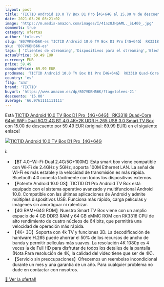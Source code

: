 ```yaml
---
layout: post
title: 'TICTID Android 10.0 TV Box D1 Pro【4G+64G al 15.00 % de descuento'
date: 2021-03-26 03:21:02
image: 'https://m.media-amazon.com/images/I/41az8JHpAML._SL400_.jpg'
comments: true
category: ofertas
author: 'tole.es'
slug: 'B07VKBH56K-es TICTID Android 10.0 TV Box D1 Pro【4G+64G】 RK3318 Quad-Core...'
sku: 'B07VKBH56K-es'
tags: [ 'Clientes de streaming','Dispositivos para el streaming','Electrónica','Equipos de audio y Hi-Fi','smart','tictid','tv', ]
actualPrice: 59.49 EUR
currency: EUR
price: 59.49
comparePrice: 69.99 EUR
prodname: 'TICTID Android 10.0 TV Box D1 Pro【4G+64G】 RK3318 Quad-Core 64bit WiFi-Dual 5G/2.4G BT 4.0  4K*2K UDR H.265  USB 3.0 Smart TV Box'
country: 'es'
flag: '🇪🇸'
brand: 'TICTID'
buyurl: 'https://www.amazon.es/dp/B07VKBH56K/?tag=tolees-21'
descuento: '15.00'
average: '66.9761111111111'
---
```


Está [TICTID Android 10.0 TV Box D1 Pro【4G+64G】 RK3318 Quad-Core 64bit WiFi-Dual 5G/2.4G BT 4.0  4K*2K UDR H.265  USB 3.0 Smart TV Box](https://www.amazon.es/dp/B07VKBH56K/?tag=tolees-21) con 15.00 de descuento por 59.49 EUR (original: 69.99 EUR) en el siguiente enlace!

[![TICTID Android 10.0 TV Box D1 Pro【4G+64G](https://m.media-amazon.com/images/I/41az8JHpAML._SL400_.jpg)](https://www.amazon.es/dp/B07VKBH56K/?tag=tolees-21)

ℹ️:

- 【BT 4.0+Wi-Fi-Dual 2.4G/5G+100M】Esta smart box viene compatible con Wi-Fi de 2.4GHz y 5GHz, soporta 100M Ethernet LAN. La señal de Wi-Fi es más estable y la velocidad de transmisión es más rápida. Bluetooth 4.0 conecta fácilmente con todos los dispositivos externos.
- 【Potente Android 10.0 OS】TICTID D1 Pro Android TV Box está equipado con el sistema operativo avanzado y multifuncional Android 10.0. Compatible con las últimas aplicaciones de Android y admite múltiples dispositivos USB. Funciona más rápido, carga películas y imágenes sin amortiguar ni ralentizar.
- 【4G RAM+64G ROM】Nuestro Smart TV Box viene con un amplio espacio de 4 GB DDR3 RAM y 64 GB eMMC ROM con RK3318 CPU de alto rendimiento de cuatro núcleos de 64 bits, que permitirá una velocidad de operación más rápida.
- 【4K+ 3D】Soporta con 4k TV y funciones 3D. La decodificación de hardware H.265 puede ahorrar el 50% de los recursos de ancho de banda y permitir películas más suaves. La resolución 4K 1080p es 4 veces la de Full HD para disfrutar de todos los detalles de la pantalla (Nota:Para resolución de 4K, la calidad del video tiene que ser de 4K).
- 【Servicio sin preocupaciones】Ofrecemos un reembolso incondicional durante un mes y una garantía de un año. Para cualquier problema no dude en contactar con nosotros.

[🛒 Ver la oferta!!](https://www.amazon.es/dp/B07VKBH56K/?tag=tolees-21)
